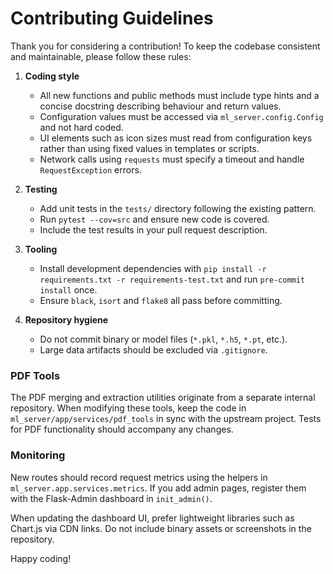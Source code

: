 # Contributing Guidelines

Thank you for considering a contribution! To keep the codebase consistent and
maintainable, please follow these rules:

1. **Coding style**
   - All new functions and public methods must include type hints and a concise
     docstring describing behaviour and return values.
   - Configuration values must be accessed via `ml_server.config.Config` and not
     hard coded.
   - UI elements such as icon sizes must read from configuration keys rather than
     using fixed values in templates or scripts.
   - Network calls using `requests` must specify a timeout and handle
     `RequestException` errors.

2. **Testing**
   - Add unit tests in the `tests/` directory following the existing pattern.
   - Run `pytest --cov=src` and ensure new code is covered.
   - Include the test results in your pull request description.

3. **Tooling**
   - Install development dependencies with `pip install -r requirements.txt -r
     requirements-test.txt` and run `pre-commit install` once.
   - Ensure `black`, `isort` and `flake8` all pass before committing.

4. **Repository hygiene**
   - Do not commit binary or model files (`*.pkl`, `*.h5`, `*.pt`, etc.).
   - Large data artifacts should be excluded via `.gitignore`.

### PDF Tools

The PDF merging and extraction utilities originate from a separate internal
repository. When modifying these tools, keep the code in
`ml_server/app/services/pdf_tools` in sync with the upstream project. Tests for
PDF functionality should accompany any changes.

### Monitoring

New routes should record request metrics using the helpers in
`ml_server.app.services.metrics`. If you add admin pages, register them with the
Flask-Admin dashboard in `init_admin()`.

When updating the dashboard UI, prefer lightweight libraries such as Chart.js
via CDN links. Do not include binary assets or screenshots in the repository.

Happy coding!
